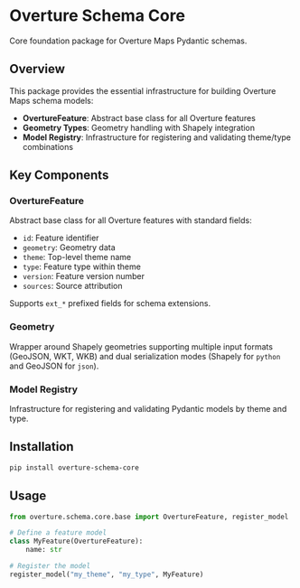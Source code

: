 # Overture Schema Core

Core foundation package for Overture Maps Pydantic schemas.

## Overview

This package provides the essential infrastructure for building Overture Maps schema models:

- **OvertureFeature**: Abstract base class for all Overture features
- **Geometry Types**: Geometry handling with Shapely integration
- **Model Registry**: Infrastructure for registering and validating theme/type combinations

## Key Components

### OvertureFeature

Abstract base class for all Overture features with standard fields:

- `id`: Feature identifier
- `geometry`: Geometry data
- `theme`: Top-level theme name
- `type`: Feature type within theme
- `version`: Feature version number
- `sources`: Source attribution

Supports `ext_*` prefixed fields for schema extensions.

### Geometry

Wrapper around Shapely geometries supporting multiple input formats (GeoJSON, WKT, WKB) and dual
serialization modes (Shapely for `python` and GeoJSON for `json`).

### Model Registry

Infrastructure for registering and validating Pydantic models by theme and type.

## Installation

```bash
pip install overture-schema-core
```

## Usage

```python
from overture.schema.core.base import OvertureFeature, register_model

# Define a feature model
class MyFeature(OvertureFeature):
    name: str

# Register the model
register_model("my_theme", "my_type", MyFeature)
```
